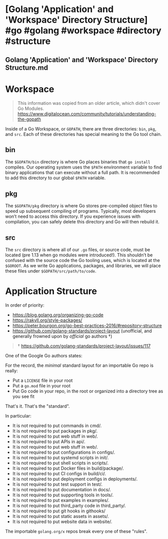# [Golang 'Application' and 'Workspace' Directory Structure] #go #golang #workspace #directory #structure

## Golang 'Application' and 'Workspace' Directory Structure.md

# Workspace 

> This information was copied from an older article, which didn't cover Go Modules.  
> https://www.digitalocean.com/community/tutorials/understanding-the-gopath

Inside of a Go Workspace, or `GOPATH`, there are three directories: `bin`, `pkg`, and `src`. Each of these directories has special meaning to the Go tool chain.

## bin

The `$GOPATH/bin` directory is where Go places binaries that `go install` compiles. Our operating system uses the `$PATH` environment variable to find binary applications that can execute without a full path. It is recommended to add this directory to our global `$PATH` variable.

## pkg

The `$GOPATH/pkg` directory is where Go stores pre-compiled object files to speed up subsequent compiling of programs. Typically, most developers won’t need to access this directory. If you experience issues with compilation, you can safely delete this directory and Go will then rebuild it.

## src

The `src` directory is where all of our `.go` files, or source code, must be located (pre 1.13 when go modules were introduced!). This shouldn’t be confused with the source code the Go tooling uses, which is located at the `$GOROOT`. As we write Go applications, packages, and libraries, we will place these files under `$GOPATH/src/path/to/code`.

# Application Structure

In order of priority:

- https://blog.golang.org/organizing-go-code
- https://rakyll.org/style-packages/
- https://peter.bourgon.org/go-best-practices-2016/#repository-structure
- https://github.com/golang-standards/project-layout (unofficial, and generally frowned upon by _official_ go authors †)

> † https://github.com/golang-standards/project-layout/issues/117

One of the Google Go authors states:

For the record, the _minimal_ standard layout for an importable Go repo is really:

- Put a `LICENSE` file in your root
- Put a `go.mod` file in your root
- Put Go code in your repo, in the root or organized into a directory tree as you see fit

That's it. That's the "standard".

In particular:

- It is not required to put commands in cmd/.
- It is not required to put packages in pkg/.
- It is not required to put web stuff in web/.
- It is not required to put APIs in api/.
- It is not required to put web stuff in web/.
- It is not required to put configurations in configs/.
- It is not required to put systemd scripts in init/.
- It is not required to put shell scripts in scripts/.
- It is not required to put Docker files in build/package/.
- It is not required to put CI configs in build/ci/.
- It is not required to put deployment configs in deployments/.
- It is not required to put test support in test/.
- It is not required to put documentation in docs/.
- It is not required to put supporting tools in tools/.
- It is not required to put examples in examples/.
- It is not required to put third_party code in third_party/.
- It is not required to put git hooks in githooks/
- It is not required to put static assets in assets/.
- It is not required to put website data in website/.

The importable `golang.org/x` repos break every one of these "rules".

